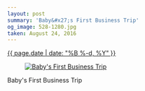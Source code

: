 ```yaml
---
layout: post
summary: 'Baby&#x27;s First Business Trip'
og_image: 528-1280.jpg
taken: August 24, 2016
---
```


<div class="post">
 <time>
  <a href="/528">
   {{ page.date | date: "%B %-d, %Y" }}
  </a>
 </time>
 <a href="/528">
  <figure data-taken="8/24/2016">
   <img alt="Baby's First Business Trip" sizes="(min-width: 700px) 50vw, calc(100vw - 2rem)" src="{{ site.assets_url }}/528-640.jpg" srcset="{{ site.assets_url }}/528-320.jpg 320w, {{ site.assets_url }}/528-640.jpg 640w, {{ site.assets_url }}/528-960.jpg 960w, {{ site.assets_url }}/528-1280.jpg 1280w"/>
  </figure>
 </a>
 <span>
  Baby's First Business Trip
 </span>
</div>
